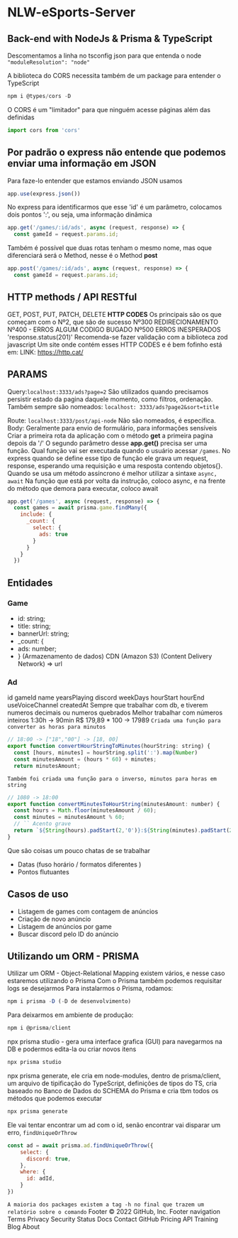 # NLW-eSports-Server

## Back-end with NodeJs & Prisma & TypeScript

Descomentamos a linha no tsconfig json para que entenda o node
``"moduleResolution": "node"``

A biblioteca do CORS necessita também de um package para entender o TypeScript  

```javascript
npm i @types/cors -D
```

O CORS é um "limitador" para que ninguém acesse páginas além das definidas

```js
import cors from 'cors'
```

## Por padrão o express não entende que podemos enviar uma informação em JSON

Para faze-lo entender que estamos enviando JSON usamos

```js
app.use(express.json())
```

No express para identificarmos que esse 'id' é um parâmetro, colocamos dois pontos ':', ou seja, uma informação dinâmica

```js
app.get('/games/:id/ads', async (request, response) => {
  const gameId = request.params.id;
```
Também é possível que duas rotas tenham o mesmo nome, mas oque diferenciará será o Method, nesse é o Method **post**
```js
app.post('/games/:id/ads', async (request, response) => {
  const gameId = request.params.id;
```
## HTTP methods / API RESTful
GET, POST, PUT, PATCH, DELETE
**HTTP CODES**
Os principais são os que começam com o Nº2, que são de sucesso
Nº300 REDIRECIONAMENTO
Nº400 - ERROS ALGUM CODIGO BUGADO
Nº500 ERROS INESPERADOS
'response.status(201)'
Recomenda-se fazer validação com a biblioteca zod javascript
Um site onde contém esses HTTP CODES e é bem fofinho está em:
LINK: <https://http.cat/>
## PARAMS
Query:``localhost:3333/ads?page=2``
São utilizados quando precisamos persistir estado da pagina daquele momento, como filtros, ordenação.
Também sempre são nomeados:
``localhost: 3333/ads?page2&sort=title``
  
Route: ``localhost:3333/post/api-node``
Não são nomeados, é específica.
Body: Geralmente para envio de formulário, para informações sensíveis
Criar a primeira rota da aplicação com o método **get** a primeira pagina depois da '/'
O segundo parâmetro desse **app.get()** precisa ser uma função.
Qual função vai ser executada quando o usuário acessar ``/games``.
No express quando se define esse tipo de função ele grava um request, response, esperando uma requisição e uma resposta
contendo objetos{}.
Quando se usa um método assíncrono é melhor utilizar a sintaxe
``async, await``
Na função que está por volta da instrução, coloco async, e na frente do método que demora para executar, coloco await
```js
app.get('/games', async (request, response) => {
  const games = await prisma.game.findMany({
    include: {
      _count: {
        select: {
          ads: true
        }
      }
    }
  })
```
## Entidades
### Game
- id: string;
- title: string;
- bannerUrl: string;
- _count: {
- ads: number;
- }
(Armazenamento de dados)
CDN (Amazon S3) (Content Delivery Network) => url
### Ad
id
gameId
name
yearsPlaying
discord
weekDays
hourStart
hourEnd
useVoiceChannel
createdAt
Sempre que trabalhar com db, e tiverem numeros decimais ou numeros quebrados
Melhor trabalhar com números inteiros
1:30h -> 90min
R$ 179,89 * 100 -> 17989
``Criada uma função para converter as horas para minutos``
```js
// 18:00 -> ["18","00"] -> [18, 00]
export function convertHourStringToMinutes(hourString: string) {
  const [hours, minutes] = hourString.split(':').map(Number)
  const minutesAmount = (hours * 60) + minutes;
  return minutesAmount;
```
``Também foi criada uma função para o inverso, minutos para horas em string``
```js
// 1080 -> 18:00
export function convertMinutesToHourString(minutesAmount: number) {
  const hours = Math.floor(minutesAmount / 60);
  const minutes = minutesAmount % 60;
  // `` Acento grave
  return `${String(hours).padStart(2,'0')}:${String(minutes).padStart(2,'0')}`;
}
```
Que são coisas um pouco chatas de se trabalhar
- Datas (fuso horário / formatos diferentes )
- Pontos flutuantes
## Casos de uso
- Listagem de games com contagem de anúncios
- Criação de novo anúncio
- Listagem de anúncios por game
- Buscar discord pelo ID do anúncio
## Utilizando um ORM - PRISMA
Utilizar um ORM - Object-Relational Mapping existem vários, e nesse caso estaremos utilizando o Prisma
Com o Prisma também podemos requisitar logs se desejarmos
Para instalarmos o Prisma, rodamos:
```javascript
npm i prisma -D (-D de desenvolvimento)
```
Para deixarmos em ambiente de produção:
```javascript
npm i @prisma/client
```
npx prisma studio - gera uma interface grafica (GUI) para navegarmos na DB e podermos edita-la ou criar novos itens
```javascript
npx prisma studio
```
npx prisma generate, ele cria em node-modules, dentro de prisma/client, um arquivo de tipificação do TypeScript, definições de tipos do TS, cria baseado no Banco de Dados do SCHEMA do Prisma e cria tbm todos os métodos que podemos executar
```javascript
npx prisma generate
```
Ele vai tentar encontrar um ad com o id, senão encontrar vai disparar um erro, `findUniqueOrThrow`
```js
const ad = await prisma.ad.findUniqueOrThrow({
    select: {
      discord: true,
    },
    where: {
      id: adId,
    }
}) 
   ```
`A maioria dos packages existem a tag -h no final que trazem um relatório sobre o comando`
Footer
© 2022 GitHub, Inc.
Footer navigation
Terms
Privacy
Security
Status
Docs
Contact GitHub
Pricing
API
Training
Blog
About


